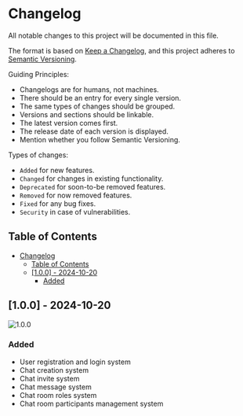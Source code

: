 # Changelog

All notable changes to this project will be documented in this file.

The format is based on [Keep a Changelog](https://keepachangelog.com/en/1.0.0/), and this project adheres to [Semantic Versioning](https://semver.org/spec/v2.0.0.html).

Guiding Principles:

- Changelogs are for humans, not machines.
- There should be an entry for every single version.
- The same types of changes should be grouped.
- Versions and sections should be linkable.
- The latest version comes first.
- The release date of each version is displayed.
- Mention whether you follow Semantic Versioning.

Types of changes:

- `Added` for new features.
- `Changed` for changes in existing functionality.
- `Deprecated` for soon-to-be removed features.
- `Removed` for now removed features.
- `Fixed` for any bug fixes.
- `Security` in case of vulnerabilities.

## Table of Contents

- [Changelog](#changelog)
  - [Table of Contents](#table-of-contents)
  - [\[1.0.0\] - 2024-10-20](#100---2024-10-20)
    - [Added](#added)

<!-- ## [Unreleased] -->

## [1.0.0] - 2024-10-20

![1.0.0](https://img.shields.io/badge/1.0.0-2024--10--20-blue?style=flat-square)

### Added

- User registration and login system
- Chat creation system
- Chat invite system
- Chat message system
- Chat room roles system
- Chat room participants management system
